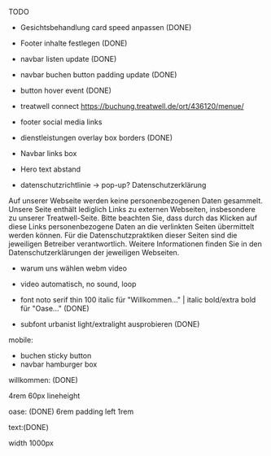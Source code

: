 TODO

- Gesichtsbehandlung card speed anpassen (DONE)
- Footer inhalte festlegen (DONE)
- navbar listen update (DONE)
- navbar buchen button padding update (DONE)
- button hover event (DONE)
- treatwell connect https://buchung.treatwell.de/ort/436120/menue/
- footer social media links
- dienstleistungen overlay box borders (DONE)

- Navbar links box
- Hero text abstand

- datenschutzrichtlinie -> pop-up?
  Datenschutzerklärung

Auf unserer Webseite werden keine personenbezogenen Daten gesammelt. Unsere Seite enthält lediglich Links zu externen Webseiten, insbesondere zu unserer Treatwell-Seite. Bitte beachten Sie, dass durch das Klicken auf diese Links personenbezogene Daten an die verlinkten Seiten übermittelt werden können. Für die Datenschutzpraktiken dieser Seiten sind die jeweiligen Betreiber verantwortlich. Weitere Informationen finden Sie in den Datenschutzerklärungen der jeweiligen Webseiten.

- warum uns wählen webm video
- video automatisch, no sound, loop

- font noto serif thin 100 italic für "Willkommen..." | italic bold/extra bold für "Oase..." (DONE)
- subfont urbanist light/extralight ausprobieren (DONE)

mobile:

- buchen sticky button
- navbar hamburger box

willkommen: (DONE)

4rem
60px lineheight

oase: (DONE)
6rem
padding left 1rem

text:(DONE)

width 1000px
